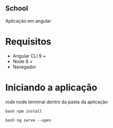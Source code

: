 ## School
Aplicação em angular
# Requisitos
  - Angular CLI 9 +
  - Node 8 +
  - Navegador
# Iniciando a aplicação
rode node terminal dentro da pasta da aplicação
```
bash npm install
```
```
bash ng serve --open
```
